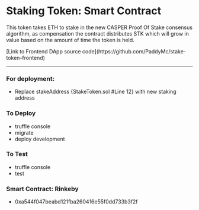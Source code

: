 <h1>
  Staking Token: Smart Contract
</h1>
<p>
  This token takes ETH to stake in the new CASPER Proof Of Stake consensus algorithm, as compensation
  the contract distributes STK which will grow in value based on the amount of 
  time the token is held.
</p>
<p>[Link to Frontend DApp source code](https://github.com/PaddyMc/stake-token-frontend)</p>
<hr />
<h3>For deployment:</h3>
<ul>
  <li>
    Replace stakeAddress {StakeToken.sol #Line 12} with new staking address
  </li>
</ul>
<h3>
  To Deploy
</h3>
<ul>
  <li>
    truffle console
  </li>
  <li>
    migrate
  </li>
  <li>
    deploy development
  </li>
</ul>

<h3>
  To Test
</h3>
<ul>
  <li>
    truffle console
  </li>
  <li>
    test
  </li>
</ul>
<h3>
  Smart Contract: Rinkeby
</h3>
<ul>
  <li>
    0xa544f047beabd121fba260416e55f0dd733b3f2f
  </li>
</ul>
